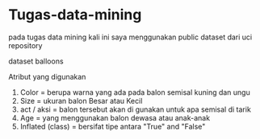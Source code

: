 # Tugas-data-mining

pada tugas data mining kali ini saya menggunakan public dataset dari uci repository 

dataset balloons

Atribut yang digunakan 

1. Color = berupa warna yang ada pada balon semisal kuning dan ungu
2. Size = ukuran balon Besar atau Kecil
3. act / aksi = balon tersebut akan di gunakan untuk apa semisal di tarik
4. Age = yang menggunakan balon dewasa atau anak-anak
5. Inflated (class) = bersifat tipe antara "True" and "False"
